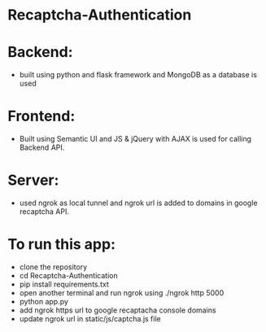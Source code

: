 # Recaptcha-Authentication

# Backend:
- built using python and flask framework and MongoDB as a database is used

# Frontend:
- Built using Semantic UI and JS & jQuery with AJAX is used for calling Backend API.

# Server:
- used ngrok as local tunnel and ngrok url is added to domains in google recaptcha API.
# To run this app:
- clone the repository
- cd Recaptcha-Authentication
- pip install requirements.txt
- open another terminal and run ngrok using ./ngrok http 5000
- python app.py
- add ngrok https url to google recaptacha console domains
- update ngrok url in static/js/captcha.js file
